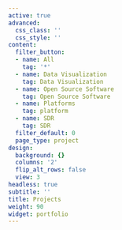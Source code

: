 ```yaml
---
active: true
advanced:
  css_class: ''
  css_style: ''
content:
  filter_button:
  - name: All
    tag: '*'
  - name: Data Visualization
    tag: Data Visualization
  - name: Open Source Software
    tag: Open Source Software
  - name: Platforms
    tag: platform
  - name: SDR
    tag: SDR
  filter_default: 0
  page_type: project
design:
  background: {}
  columns: '2'
  flip_alt_rows: false
  view: 3
headless: true
subtitle: ''
title: Projects
weight: 90
widget: portfolio
---
```


